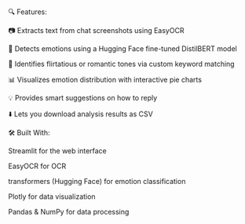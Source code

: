 🔍 Features:

📷 Extracts text from chat screenshots using EasyOCR

🤖 Detects emotions using a Hugging Face fine-tuned DistilBERT model

💖 Identifies flirtatious or romantic tones via custom keyword matching

📊 Visualizes emotion distribution with interactive pie charts

💡 Provides smart suggestions on how to reply

⬇️ Lets you download analysis results as CSV

🛠️ Built With:

Streamlit for the web interface

EasyOCR for OCR

transformers (Hugging Face) for emotion classification

Plotly for data visualization

Pandas & NumPy for data processing
